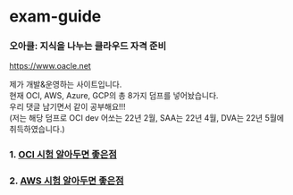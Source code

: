 # exam-guide

### 오아클: 지식을 나누는 클라우드 자격 준비
https://www.oacle.net   

제가 개발&운영하는 사이트입니다.   
현재 OCI, AWS, Azure, GCP의 총 8가지 덤프를 넣어놨습니다.   
우리 댓글 남기면서 같이 공부해요!!!   
(저는 해당 덤프로 OCI dev 어쏘는 22년 2월, SAA는 22년 4월, DVA는 22년 5월에 취득하였습니다.)


### 1. [OCI 시험 알아두면 좋은점](https://github.com/sghaha/exam-guide/blob/main/document/oci/oci_main.md)
### 2. [AWS 시험 알아두면 좋은점](https://github.com/sghaha/exam-guide/blob/main/document/aws/aws_main.md)

